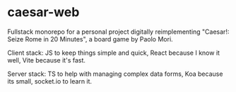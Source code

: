# caesar-web

Fullstack monorepo for a personal project digitally reimplementing "Caesar!: Seize Rome in 20 Minutes", a board game by Paolo Mori.

Client stack: JS to keep things simple and quick, React because I know it well, Vite because it's fast.

Server stack: TS to help with managing complex data forms, Koa because its small, socket.io to learn it.